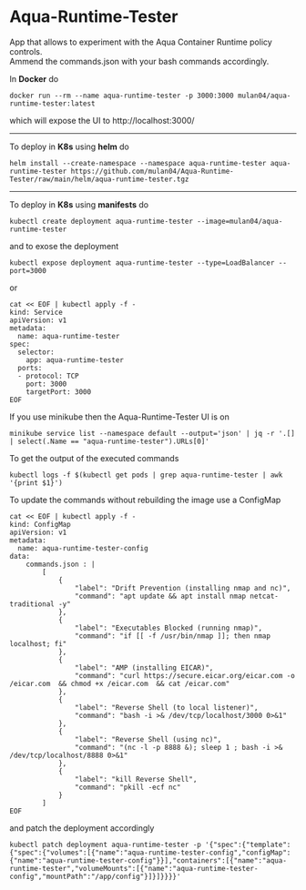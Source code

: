 # Aqua-Runtime-Tester
App that allows to experiment with the Aqua Container Runtime policy controls.<br>
Ammend the commands.json with your bash commands accordingly.


In __Docker__ do
```[bash]
docker run --rm --name aqua-runtime-tester -p 3000:3000 mulan04/aqua-runtime-tester:latest
```
which will expose the UI to http://localhost:3000/

---
To deploy in __K8s__ using __helm__ do
```[bash]
helm install --create-namespace --namespace aqua-runtime-tester aqua-runtime-tester https://github.com/mulan04/Aqua-Runtime-Tester/raw/main/helm/aqua-runtime-tester.tgz
```

---
To deploy in __K8s__ using __manifests__ do
```[bash]
kubectl create deployment aqua-runtime-tester --image=mulan04/aqua-runtime-tester
```
and to exose the deployment
```[bash]
kubectl expose deployment aqua-runtime-tester --type=LoadBalancer --port=3000
```
or
```[bash]
cat << EOF | kubectl apply -f -
kind: Service
apiVersion: v1
metadata:
  name: aqua-runtime-tester
spec:
  selector:
    app: aqua-runtime-tester
  ports:
  - protocol: TCP
    port: 3000
    targetPort: 3000
EOF
```
If you use minikube then the Aqua-Runtime-Tester UI is on 
```[bash]
minikube service list --namespace default --output='json' | jq -r '.[] | select(.Name == "aqua-runtime-tester").URLs[0]'
```

To get the output of the executed commands
```[bash]
kubectl logs -f $(kubectl get pods | grep aqua-runtime-tester | awk '{print $1}') 
```

To update the commands without rebuilding the image use a ConfigMap
```[bash]
cat << EOF | kubectl apply -f -
kind: ConfigMap
apiVersion: v1
metadata:
  name: aqua-runtime-tester-config
data:
    commands.json : |
        [
            {
                "label": "Drift Prevention (installing nmap and nc)",
                "command": "apt update && apt install nmap netcat-traditional -y"
            },
            {
                "label": "Executables Blocked (running nmap)",
                "command": "if [[ -f /usr/bin/nmap ]]; then nmap localhost; fi"
            },
            {
                "label": "AMP (installing EICAR)",
                "command": "curl https://secure.eicar.org/eicar.com -o /eicar.com  && chmod +x /eicar.com  && cat /eicar.com"
            },
            {
                "label": "Reverse Shell (to local listener)",
                "command": "bash -i >& /dev/tcp/localhost/3000 0>&1"
            },
            {
                "label": "Reverse Shell (using nc)",
                "command": "(nc -l -p 8888 &); sleep 1 ; bash -i >& /dev/tcp/localhost/8888 0>&1"
            },
            {
                "label": "kill Reverse Shell",
                "command": "pkill -ecf nc"
            }
        ]
EOF
```
and patch the deployment accordingly
```[bash]
kubectl patch deployment aqua-runtime-tester -p '{"spec":{"template":{"spec":{"volumes":[{"name":"aqua-runtime-tester-config","configMap":{"name":"aqua-runtime-tester-config"}}],"containers":[{"name":"aqua-runtime-tester","volumeMounts":[{"name":"aqua-runtime-tester-config","mountPath":"/app/config"}]}]}}}}'
```